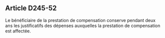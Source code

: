 ## Article D245-52

Le bénéficiaire de la prestation de compensation conserve pendant deux ans les justificatifs des dépenses
auxquelles la prestation de compensation est affectée.


